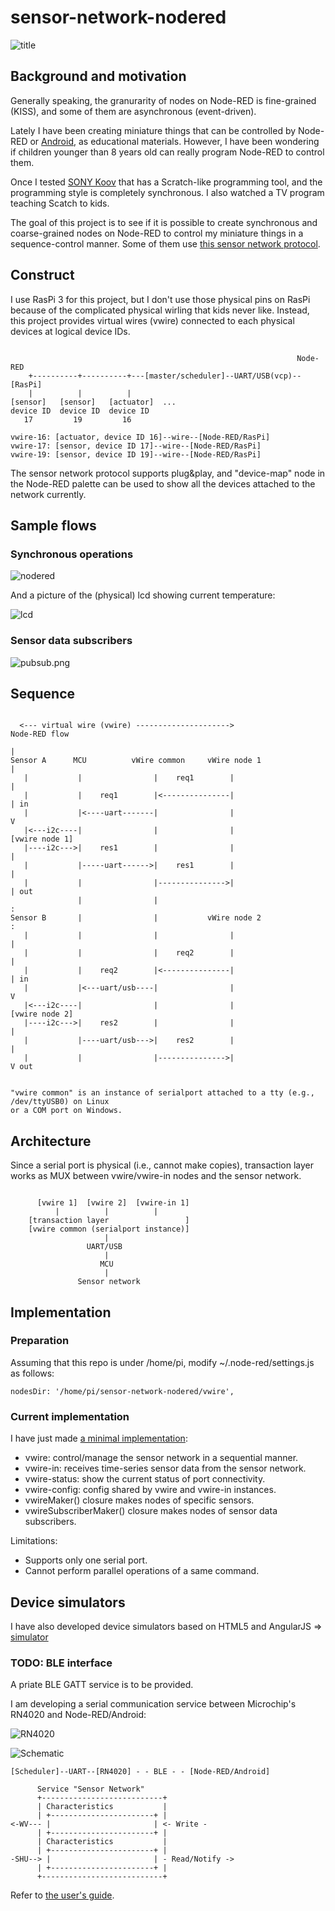 # sensor-network-nodered

![title](./doc/title.png)

## Background and motivation

Generally speaking, the granurarity of nodes on Node-RED is fine-grained (KISS), and some of them are asynchronous (event-driven).

Lately I have been creating miniature things that can be controlled by Node-RED or [Android](https://github.com/araobp/sensor-network-android), as educational materials. However, I have been wondering if children younger than 8 years old can really program Node-RED to control them.

Once I tested [SONY Koov](https://www.sony.com/koov) that has a Scratch-like programming tool, and the programming style is completely synchronous. I also watched a TV program teaching Scatch to kids.

The goal of this project is to see if it is possible to create synchronous and coarse-grained nodes on Node-RED to control my miniature things in a sequence-control manner. Some of them use [this sensor network protocol](https://github.com/araobp/sensor-network).

## Construct

I use RasPi 3 for this project, but I don't use those physical pins on RasPi because of the complicated physical wirling that kids never like. Instead, this project provides virtual wires (vwire) connected to each physical devices at logical device IDs.

```

                                                                Node-RED
    +----------+----------+---[master/scheduler]--UART/USB(vcp)--[RasPi]
    |          |          |
[sensor]   [sensor]   [actuator]  ...
device ID  device ID  device ID
   17         19         16
   
vwire-16: [actuator, device ID 16]--wire--[Node-RED/RasPi]
vwire-17: [sensor, device ID 17]--wire--[Node-RED/RasPi]
vwire-19: [sensor, device ID 19]--wire--[Node-RED/RasPi]

```

The sensor network protocol supports plug&play, and "device-map" node in the Node-RED palette can be used to show all the devices attached to the network currently.

## Sample flows

### Synchronous operations

![nodered](./doc/flow.png)

And a picture of the (physical) lcd showing current temperature:

![lcd](./doc/lcd.jpg)

### Sensor data subscribers

![pubsub.png](./doc/pubsub.png)

## Sequence

```

  <--- virtual wire (vwire) --------------------->                Node-RED flow
                                                                        |
Sensor A      MCU          vWire common     vWire node 1                |
   |           |                |    req1        |                      |
   |           |    req1        |<---------------|                      | in
   |           |<----uart-------|                |                      V
   |<---i2c----|                |                |               [vwire node 1]
   |----i2c--->|    res1        |                |                      |
   |           |-----uart------>|    res1        |                      |
   |           |                |--------------->|                      | out
               |                |                                       :
Sensor B       |                |           vWire node 2                :
   |           |                |                |                      |
   |           |                |    req2        |                      |
   |           |    req2        |<---------------|                      | in
   |           |<---uart/usb----|                |                      V
   |<---i2c----|                |                |               [vwire node 2]
   |----i2c--->|    res2        |                |                      |
   |           |----uart/usb--->|    res2        |                      |
   |           |                |--------------->|                      V out


"vwire common" is an instance of serialport attached to a tty (e.g., /dev/ttyUSB0) on Linux
or a COM port on Windows.

```

## Architecture

Since a serial port is physical (i.e., cannot make copies), transaction layer works as MUX between vwire/vwire-in nodes and the sensor network.

```

      [vwire 1]  [vwire 2]  [vwire-in 1]
          |          |          |
    [transaction layer                 ]
    [vwire common (serialport instance)]
                     |
                 UART/USB
                     |
                    MCU
                     |
               Sensor network
```

## Implementation

### Preparation

Assuming that this repo is under /home/pi, modify ~/.node-red/settings.js as follows:

```
nodesDir: '/home/pi/sensor-network-nodered/vwire',
```

### Current implementation

I have just made [a minimal implementation](./vwire):
- vwire: control/manage the sensor network in a sequential manner.
- vwire-in: receives time-series sensor data from the sensor network.
- vwire-status: show the current status of port connectivity.
- vwire-config: config shared by vwire and vwire-in instances.
- vwireMaker() closure makes nodes of specific sensors.
- vwireSubscriberMaker() closure makes nodes of sensor data subscribers.

Limitations:
- Supports only one serial port.
- Cannot perform parallel operations of a same command.

## Device simulators

I have also developed device simulators based on HTML5 and AngularJS => [simulator](./simulator)

### TODO: BLE interface

A priate BLE GATT service is to be provided.

I am developing a serial communication service between Microchip's RN4020 and Node-RED/Android:

![RN4020](./doc/ble.png)

![Schematic](./doc/ble.jpg)

```
[Scheduler]--UART--[RN4020] - - BLE - - [Node-RED/Android]

      Service "Sensor Network"
      +---------------------------+
      | Characteristics           |
      | +-----------------------+ |
<-WV--- |                       | <- Write -
      | +-----------------------+ |
      | Characteristics           |
      | +-----------------------+ |
-SHU--> |                       | - Read/Notify ->
      | +-----------------------+ |
      +---------------------------+
```

Refer to [the user's guide](http://ww1.microchip.com/downloads/en/DeviceDoc/70005191B.pdf#search=%27RN4020%27).
